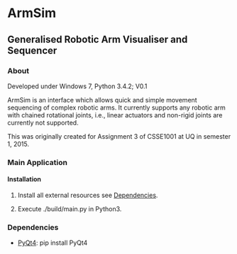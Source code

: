 # ArmSim
## Generalised Robotic Arm Visualiser and Sequencer

### About
Developed under Windows 7, Python 3.4.2; V0.1

ArmSim is an interface which allows quick and simple movement sequencing of
complex robotic arms. It currently supports any robotic arm with chained
rotational joints, i.e., linear actuators and non-rigid joints are currently
not supported.

This was originally created for Assignment 3 of CSSE1001 at UQ in semester 1, 2015.

### Main Application

#### Installation

1. Install all external resources see [Dependencies](https://github.com/JoshuaRiddell/ArmSim/blob/pyglet-legacy/README.md#dependencies).

2. Execute ./build/main.py in Python3.

### Dependencies

* [PyQt4](http://pyqt.sourceforge.net/Docs/PyQt4/): pip install PyQt4
